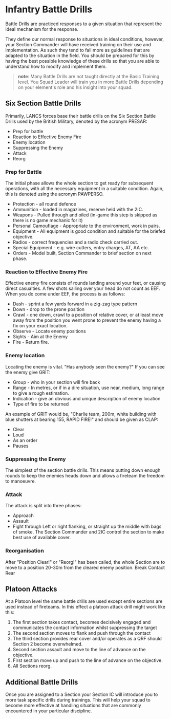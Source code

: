 # Infantry Battle Drills
Battle Drills are practiced responses to a given situation that represent the ideal mechanism for the response.

They define our normal response to situations in ideal conditions, however, your Section Commander will have received training on their use and implementation. As such they tend to fall more as guidelines that are adapted to the situation in the field. You should be prepared for this by having the best possible knowledge of these drills so that you are able to understand how to modify and implement them.

> **note**: Many Battle Drills are not taught directly at the Basic Training level. You Squad Leader will train you in more Battle Drills depending on your element's role and his insight into your squad.

## Six Section Battle Drills
Primarily, LANCS forces base their battle drills on the Six Section Battle Drills used by the British Military, denoted by the acronym PRESAR:
- Prep for battle
- Reaction to Effective Enemy Fire
- Enemy location
- Suppressing the Enemy
- Attack
- Reorg

### Prep for Battle
The initial phase allows the whole section to get ready for subsequent operations, with all the necessary equipment in a suitable condition. Again, this is denoted using the acronym PAWPERSO.
- Protection - all round defence
- Ammunition - loaded in magazines, reserve held with the 2IC.
- Weapons - Pulled through and oiled (in-game this step is skipped as there is no game mechanic for it)
- Personal Camouflage - Appropriate to the environment, work in pairs.
- Equipment - All equipment is good condition and suitable for the briefed objective.
- Radios - correct frequencies and a radio check carried out.
- Special Equipment - e.g. wire cutters, entry charges, AT, AA etc.
- Orders - Model built, Section Commander to brief section on next phase.

### Reaction to Effective Enemy Fire
Effective enemy fire consists of rounds landing around your feet, or causing direct casualties. A few shots sailing over your head do not count as EEF. When you do come under EEF, the process is as follows:
- Dash - sprint a few yards forward in a zig-zag type pattern
- Down - drop to the prone position
- Crawl - one down, crawl to a position of relative cover, or at least move away from the position you went prone to prevent the enemy having a fix on your exact location.
- Observe - Locate enemy positions
- Sights - Aim at the Enemy
- Fire - Return fire.

### Enemy location
Locating the enemy is vital. "Has anybody seen the enemy?" If you can see the enemy give GRIT:
- Group - who in your section will fire back
- Range - In metres, or if in a dire situation, use near, medium, long range to give a rough estimation.
- Indication - give an obvious and unique description of enemy location
- Type of fire to be returned

An example of GRIT would be, "Charlie team, 200m, white building with blue shutters at bearing 155, RAPID FIRE!" and should be given as CLAP:
- Clear
- Loud
- As an order
- Pauses

### Suppressing the Enemy
The simplest of the section battle drills. This means putting down enough rounds to keep the enemies heads down and allows a fireteam the freedom to manoeuvre.

### Attack
The attack is split into three phases:
- Approach
- Assault
- Fight through
Left or right flanking, or straight up the middle with bags of smoke. The Section Commander and 2IC control the section to make best use of available cover.

### Reorganisation
After "Position Clear!" or "Reorg!" has been called, the whole Section are to move to a position 20-30m from the cleared enemy position.
Break Contact Rear

## Platoon Attacks
At a Platoon level the same battle drills are used except entire sections are used instead of fireteams. In this effect a platoon attack drill might work like this:

1. The first section takes contact, becomes decisively engaged and communicates the contact information whilst suppressing the target
2. The second section moves to flank and push through the contact
3. The third section provides rear cover and/or operates as a QRF should Section 2 become overwhelmed.
3. Second section assault and move to the line of advance on the objective.
4. First section move up and push to the line of advance on the objective.
5. All Sections reorg.

## Additional Battle Drills
Once you are assigned to a Section your Section IC will introduce you to more task specific drills during trainings. This will help your squad to become more effective at handling situations that are commonly encountered in your particular discipline.
